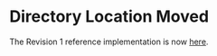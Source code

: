 # Directory Location Moved
The Revision 1 reference implementation is now [here](https://github.com/opencybersecurityalliance/oca-iob/tree/main/apl_reference_implementation_bundle/revision_1).
